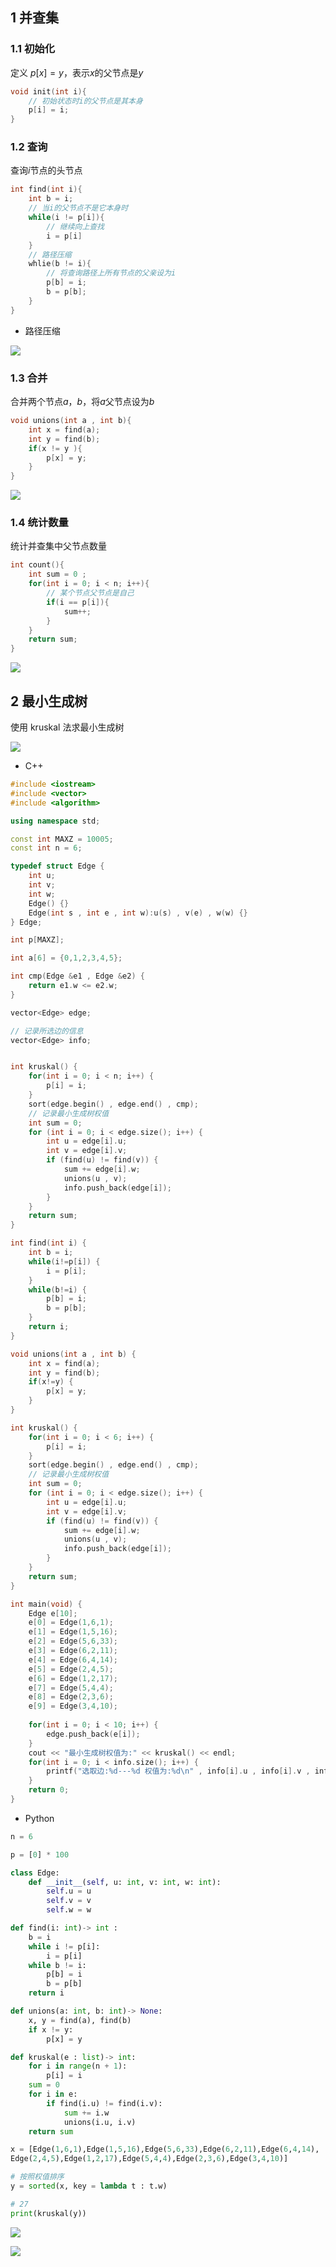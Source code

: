 <!--
 * @Description: 
 * @Version: 1.0
 * @Author: DaLao
 * @Email: dalao_li@163.com
 * @Date: 2021-10-06 13:11:32
 * @LastEditors: dalao
 * @LastEditTime: 2022-04-05 13:39:18
-->

## 1 并查集


### 1.1 初始化

定义 $p[x] = y$，表示$x$的父节点是$y$

```c
void init(int i){
    // 初始状态时i的父节点是其本身
    p[i] = i;
}
```


### 1.2 查询

查询$i$节点的头节点

```c
int find(int i){
    int b = i;
    // 当i的父节点不是它本身时
    while(i != p[i]){
        // 继续向上查找
        i = p[i]
    }
    // 路径压缩
    whlie(b != i){
        // 将查询路径上所有节点的父亲设为i
        p[b] = i;
        b = p[b];
    }
}
```

- 路径压缩

![](https://cdn.hurra.ltd/img/2022-4-4-0111.svg)


### 1.3 合并

合并两个节点$a$，$b$，将$a$父节点设为$b$

```c
void unions(int a , int b){
    int x = find(a);
    int y = find(b);
    if(x != y ){
        p[x] = y;
    }
}
```

![](https://cdn.hurra.ltd/img/2022-4-5-1330.svg)


### 1.4 统计数量

统计并查集中父节点数量

```c
int count(){
    int sum = 0 ;
    for(int i = 0; i < n; i++){
        // 某个节点父节点是自己
        if(i == p[i]){
            sum++;
        }
    }
    return sum;
}
```

![](https://cdn.hurra.ltd/img/2022-4-5-1335.svg)



## 2 最小生成树

使用 kruskal 法求最小生成树

![](https://cdn.hurra.ltd/img/2022-4-4-0122.svg)
- C++

```c++
#include <iostream>
#include <vector>
#include <algorithm>

using namespace std;

const int MAXZ = 10005;
const int n = 6;

typedef struct Edge {
    int u;
    int v;
    int w;
    Edge() {}
    Edge(int s , int e , int w):u(s) , v(e) , w(w) {}
} Edge;

int p[MAXZ];

int a[6] = {0,1,2,3,4,5};

int cmp(Edge &e1 , Edge &e2) {
    return e1.w <= e2.w;
}

vector<Edge> edge;

// 记录所选边的信息
vector<Edge> info;


int kruskal() {
    for(int i = 0; i < n; i++) {
        p[i] = i;
    }
    sort(edge.begin() , edge.end() , cmp);
    // 记录最小生成树权值
    int sum = 0;
    for (int i = 0; i < edge.size(); i++) {
        int u = edge[i].u;
        int v = edge[i].v;
        if (find(u) != find(v)) {
            sum += edge[i].w;
            unions(u , v);
            info.push_back(edge[i]);
        }
    }
    return sum;
}

int find(int i) {
    int b = i;
    while(i!=p[i]) {
        i = p[i];
    }
    while(b!=i) {
        p[b] = i;
        b = p[b];
    }
    return i;
}

void unions(int a , int b) {
    int x = find(a);
    int y = find(b);
    if(x!=y) {
        p[x] = y;
    }
}

int kruskal() {
    for(int i = 0; i < 6; i++) {
        p[i] = i;
    }
    sort(edge.begin() , edge.end() , cmp);
    // 记录最小生成树权值
    int sum = 0;
    for (int i = 0; i < edge.size(); i++) {
        int u = edge[i].u;
        int v = edge[i].v;
        if (find(u) != find(v)) {
            sum += edge[i].w;
            unions(u , v);
            info.push_back(edge[i]);
        }
    }
    return sum;
}

int main(void) {
    Edge e[10];
    e[0] = Edge(1,6,1);
    e[1] = Edge(1,5,16);
    e[2] = Edge(5,6,33);
    e[3] = Edge(6,2,11);
    e[4] = Edge(6,4,14);
    e[5] = Edge(2,4,5);
    e[6] = Edge(1,2,17);
    e[7] = Edge(5,4,4);
    e[8] = Edge(2,3,6);
    e[9] = Edge(3,4,10);
    
    for(int i = 0; i < 10; i++) {
        edge.push_back(e[i]);
    }
    cout << "最小生成树权值为:" << kruskal() << endl;
    for(int i = 0; i < info.size(); i++) {
        printf("选取边:%d---%d 权值为:%d\n" , info[i].u , info[i].v , info[i].w)
    }
    return 0;
}
```

- Python

```py
n = 6

p = [0] * 100

class Edge:
    def __init__(self, u: int, v: int, w: int):
        self.u = u
        self.v = v
        self.w = w

def find(i: int)-> int :
    b = i
    while i != p[i]:
        i = p[i]
    while b != i:
        p[b] = i
        b = p[b]
    return i

def unions(a: int, b: int)-> None:
    x, y = find(a), find(b)
    if x != y:
        p[x] = y

def kruskal(e : list)-> int:
    for i in range(n + 1):
        p[i] = i
    sum = 0
    for i in e:
        if find(i.u) != find(i.v):
            sum += i.w
            unions(i.u, i.v)
    return sum

x = [Edge(1,6,1),Edge(1,5,16),Edge(5,6,33),Edge(6,2,11),Edge(6,4,14),
Edge(2,4,5),Edge(1,2,17),Edge(5,4,4),Edge(2,3,6),Edge(3,4,10)]

# 按照权值排序
y = sorted(x, key = lambda t : t.w)

# 27
print(kruskal(y))
```

![](https://cdn.hurra.ltd/img/20211115225844.png)

![](https://cdn.hurra.ltd/img/2022-4-4-0125.svg)


